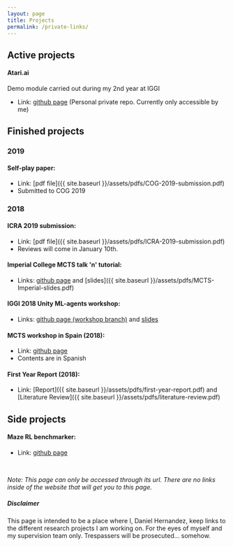 ```yaml
---
layout: page
title: Projects
permalink: /private-links/
---
```


<amp-img width="600" height="300" layout="responsive" src="{{ site.baseurl }}/assets/images/iggi-banner.jpg"></amp-img>

## Active projects

#### Atari.ai

Demo module carried out during my 2nd year at IGGI

+ Link: [github page](https://github.com/Danielhp95/atar.ai) (Personal private repo. Currently only accessible by me)


## Finished projects

### 2019

#### Self-play paper: 
+ Link: [pdf file]({{ site.baseurl }}/assets/pdfs/COG-2019-submission.pdf)
+ Submitted to COG 2019

### 2018

#### ICRA 2019 submission: 
+ Link: [pdf file]({{ site.baseurl }}/assets/pdfs/ICRA-2019-submission.pdf)
+ Reviews will come in January 10th.

#### Imperial College MCTS talk 'n' tutorial: 
+ Links: [github page](https://github.com/Danielhp95/ai-in-games-mcts) and [slides]({{ site.baseurl }}/assets/pdfs/MCTS-Imperial-slides.pdf)

#### IGGI 2018 Unity ML-agents workshop: 

+ Links: [github page (workshop branch)](https://github.com/Danielhp95/ml-agents/tree/develop-self-play-workshop) and [slides](https://docs.google.com/presentation/d/1ugIoVUR6NIfCfb8fKLcX9Tt82qaMulFjtaZbcoEiX0A/edit?usp=sharing)

#### MCTS workshop in Spain (2018):
+ Link:  [github page](https://github.com/Danielhp95/taller-mcts-coruna)
+ Contents are in Spanish

#### First Year Report (2018):
+ Link: [Report]({{ site.baseurl }}/assets/pdfs/first-year-report.pdf) and [Literature Review]({{ site.baseurl }}/assets/pdfs/literature-review.pdf)


## Side projects 
#### Maze RL benchmarker:
+ Link: [github page](https://github.com/Danielhp95/reinforcement-learning-path-finding-benchmarker)

<br>

*Note: This page can only be accessed through its url. There are no links inside of the website that will get you to this page.*

##### Disclaimer

This page is intended to be a place where I, Daniel Hernandez, keep links to the different research projects I am working on. For the eyes of myself and my supervision team only. Trespassers will be prosecuted... somehow.
